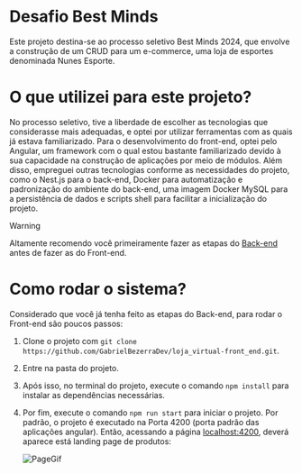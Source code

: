 # Desafio Best Minds
Este projeto destina-se ao processo seletivo Best Minds 2024, que envolve a construção de um CRUD para um e-commerce, uma loja de esportes denominada Nunes Esporte.


# O que utilizei para este projeto?
No processo seletivo, tive a liberdade de escolher as tecnologias que considerasse mais adequadas, e optei por utilizar ferramentas com as quais já estava familiarizado. Para o desenvolvimento do front-end, optei pelo Angular, um framework com o qual estou bastante familiarizado devido à sua capacidade na construção de aplicações por meio de módulos. Além disso, empreguei outras tecnologias conforme as necessidades do projeto, como o Nest.js para o back-end, Docker para automatização e padronização do ambiente do back-end, uma imagem Docker MySQL para a persistência de dados e scripts shell para facilitar a inicialização do projeto.

> [!WARNING]
> Altamente recomendo você primeiramente fazer as etapas do [Back-end](https://github.com/GabrielBezerraDev/loja_virtual_back_end/tree/master) antes de fazer as do Front-end.

# Como rodar o sistema?
Considerado que você já tenha feito as etapas do Back-end, para rodar o Front-end são poucos passos:
1. Clone o projeto com `git clone https://github.com/GabrielBezerraDev/loja_virtual-front_end.git`.
2. Entre na pasta do projeto.
3. Após isso, no terminal do projeto, execute o comando `npm install` para instalar as dependências necessárias.
4. Por fim, execute o comando `npm run start` para iniciar o projeto.
Por padrão, o projeto é executado na Porta 4200 (porta padrão das aplicações angular). Então, acessando a página [localhost:4200](http://localhost:4200), deverá aparece está landing page de produtos:

   ![PageGif](/src/assets/gif/PageNunes.gif)
